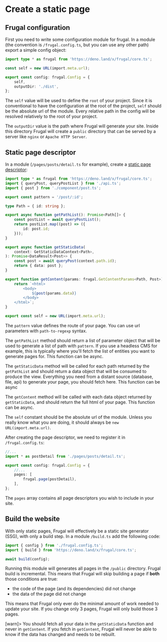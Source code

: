 # Create a static page

## Frugal configuration

First you need to write some configuration module for frugal. In a module (the convention is `/frugal.config.ts`, but you can use any other path) export a simple config object:

```ts
import type * as frugal from 'https://deno.land/x/frugal/core.ts';

const self = new URL(import.meta.url);

export const config: frugal.Config = {
    self,
    outputDir: './dist',
};
```

The `self` value will be used to define the `root` of your project. Since it is conventional to have the configuration at the root of the project, `self` should be the absolute url of the module. Every relative path in the config will be resolved relatively to the root of your project.

The `outputDir` value is the path where Frugal will generate your site. Inside this directory Frugal will create a `public` directory that can be served by a server like `nginx` or `Apache HTTP Server`.

## Static page descriptor

In a module (`/pages/posts/detail.ts` for example), create a [static page descriptor](/docs/api/01-page-descriptor):

```ts
import type * as frugal from 'https://deno.land/x/frugal/core.ts';
import { queryPost, queryPostList } from './api.ts';
import { post } from './component/post.ts';

export const pattern = '/post/:id';

type Path = { id: string };

export async function getPathList(): Promise<Path[]> {
    const postList = await queryPostList();
    return postList.map((post) => ({
        id: post.id;
    }));
}

export async function getStaticData(
    context: GetStaticDataContext<Path>,
): Promise<DataResult<Post>> {
    const post = await queryPost(context.path.id);
    return { data: post };
}

export function getContent(params: frugal.GetContentParams<Path, Post>) {
    return `<html>
        <body>
            ${post(params.data)}
        </body>
    </html>`;
}

export const self = new URL(import.meta.url);
```

The `pattern` value defines the route of your page. You can use url parameters with `path-to-regexp` syntax.

The `getPathList` method should return a list of parameter object that will be used to generate a list of path with `pattern`. If you use a headless CMS for example, this is typically where you'll fetch the list of entities you want to generate pages for. This function can be async.

The `getStaticData` method will be called for each path returned by the `getPathList` and should return a data object that will be consumed to produce the view. Everything you need from a distant source (database, file, api) to generate your page, you should fetch here. This function can be async

The `getContent` method will be called with each data object returned by `getStaticData`, and should return the full html of your page. This function can be async.

The `self` constant should be the absolute url of the module. Unless you really know what you are doing, it should always be `new URL(import.meta.url)`.

After creating the page descriptor, we need to register it in `/frugal.config.ts`:

```ts
//...
import * as postDetail from './pages/posts/detail.ts';

export const config: frugal.Config = {
    //...
    pages: [
        frugal.page(postDetail),
    ],
};
```

The `pages` array contains all page descriptors you wish to include in your site.

## Build the website

With only static pages, Frugal will effectively be a static site generator (SSG), with only a build step. In a module `/build.ts` add the following code:

```ts
import { config } from './frugal.config.ts';
import { build } from 'https://deno.land/x/frugal/core.ts';

await build(config);
```

Running this module will generates all pages in the `/public` directory. Frugal build is incremental. This means that Frugal will skip building a page if **both** those conditions are true:

- the code of the page (and its dependencies) did not change
- the data of the page did not change

This means that Frugal only ever do the minimal amount of work needed to update your site. If you change only 3 pages, Frugal will only build those 3 pages.

[warn]> You should fetch all your data in the `getStaticData` function and never in `getContent`. If you fetch in `getContent`, Frugal will never be able to know if the data has changed and needs to be rebuilt.
